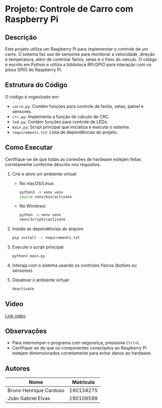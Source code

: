 # Projeto: Controle de Carro com Raspberry Pi

## Descrição

Este projeto utiliza um Raspberry Pi para implementar o controle de um carro. O sistema faz uso de sensores para monitorar a velocidade, direção e temperatura, além de controlar faróis, setas e o freio do veículo. O código é escrito em Python e utiliza a biblioteca RPi.GPIO para interação com os pinos GPIO do Raspberry Pi.

## Estrutura do Código

O código é organizado em:

- `carro.py`: Contém funções para controle de faróis, setas, painel e sensores.
- `crc.py`: Implementa a função de cálculo de CRC.
- `led.py`: Contém funções para controle de LEDs.
- `main.py`: Script principal que inicializa e executa o sistema.
- `requirements.txt`: Lista de dependências do projeto.

## Como Executar

Certifique-se de que todas as conexões de hardware estejam feitas corretamente conforme descrito nos requisitos.

1. Crie e ative um ambiente virtual:

   - No macOS/Linux:
     ```bash
     python3 -m venv venv
     source venv/bin/activate
     ```
   - No Windows:
     ```bash
     python -m venv venv
     venv\Scripts\activate
     ```

2. Instale as dependências do arquivo
   ```bash
   pip install -r requirements.txt
   ```
3. Execute o script principal:
   ```bash
   python3 main.py
   ```
4. Interaja com o sistema usando os controles físicos (botões ou sensores).
5. Desativar o ambiente virtual:
   ```bash
   deactivate
   ```

## Video

[Link video]()

## Observações

- Para interromper o programa com segurança, pressione `Ctrl+C`.
- Certifique-se de que os componentes conectados ao Raspberry Pi estejam dimensionados corretamente para evitar danos ao hardware.

## Autores

| Nome                   | Matrícula |
| ---------------------- | --------- |
| Bruno Henrique Cardoso | 190134275 |
| João Gabriel Elvas     | 190109599 |
